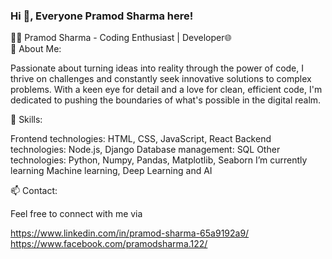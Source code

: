 ### Hi 👋, Everyone Pramod Sharma here!


👨‍💻 Pramod Sharma - Coding Enthusiast | Developer🌐  
🌟 About Me:

Passionate about turning ideas into reality through the power of code, I thrive on challenges and constantly seek innovative solutions to complex problems. With a keen eye for detail and a love for clean, efficient code, I'm dedicated to pushing the boundaries of what's possible in the digital realm.


🔧 Skills:

Frontend technologies: HTML, CSS, JavaScript, React
Backend technologies: Node.js, Django
Database management: SQL
Other technologies: Python, Numpy, Pandas, Matplotlib, Seaborn
I’m currently learning Machine learning, Deep Learning and AI



📫 Contact:

Feel free to connect with me via 

https://www.linkedin.com/in/pramod-sharma-65a9192a9/
https://www.facebook.com/pramodsharma.122/



<!--
**PramodSharma122/PramodSharma122** is a ✨ _special_ ✨ repository because its `README.md` (this file) appears on your GitHub profile.

Here are some ideas to get you started:

- 🔭 I’m currently working on ...
- 🌱 I’m currently learning ...
- 👯 I’m looking to collaborate on ...
- 🤔 I’m looking for help with ...
- 💬 Ask me about ...
- 📫 How to reach me: ...
- 😄 Pronouns: ...
- ⚡ Fun fact: ...
-->
